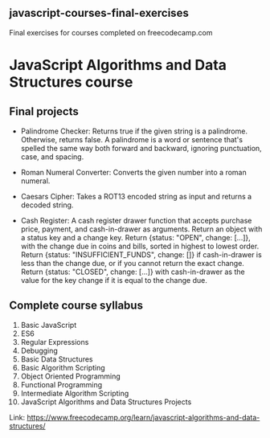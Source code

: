 ## javascript-courses-final-exercises
Final exercises for courses completed on freecodecamp.com

# JavaScript Algorithms and Data Structures course
## Final projects
- Palindrome Checker:
Returns true if the given string is a palindrome. 
Otherwise, returns false. A palindrome is a word or sentence that's spelled the same 
way both forward and backward, ignoring punctuation, 
case, and spacing.

- Roman Numeral Converter:
Converts the given number into a roman numeral.

- Caesars Cipher:
Takes a ROT13 encoded string as input and returns a decoded string.

- Cash Register:
A cash register drawer function that accepts purchase price, payment, and cash-in-drawer as arguments.
Return an object with a status key and a change key. Return {status: "OPEN", change: [...]}, with the change due in coins and bills, sorted in highest to lowest order.
Return {status: "INSUFFICIENT_FUNDS", change: []} if cash-in-drawer is less than the change due, or if you cannot return the exact change.
Return {status: "CLOSED", change: [...]} with cash-in-drawer as the value for the key change if it is equal to the change due.

## Complete course syllabus
1. Basic JavaScript
2. ES6
3. Regular Expressions
4. Debugging
5. Basic Data Structures
6. Basic Algorithm Scripting
7. Object Oriented Programming
8. Functional Programming
9. Intermediate Algorithm Scripting
10. JavaScript Algorithms and Data Structures Projects

Link: https://www.freecodecamp.org/learn/javascript-algorithms-and-data-structures/


